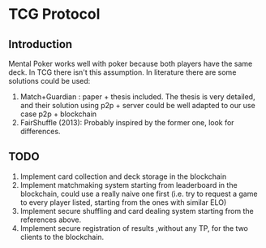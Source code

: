 # TCG Protocol

## Introduction
Mental Poker works well with poker because both players have the same deck.
In TCG there isn't this assumption.
In literature there are some solutions could be used:
1. Match+Guardian : paper + thesis included. The thesis is very detailed, and their solution using p2p + server could be well adapted to our use case p2p + blockchain
2. FairShuffle (2013): Probably inspired by the former one, look for differences.

## TODO
1. Implement card collection and deck storage in the blockchain
2. Implement matchmaking system starting from leaderboard in the blockchain, could use a really naive one first (i.e. try to request a game to every player listed, starting from the ones with similar ELO)
3. Implement secure shuffling and card dealing system starting from the references above.
4. Implement secure registration of results ,without any TP, for the two clients to the blockchain.
